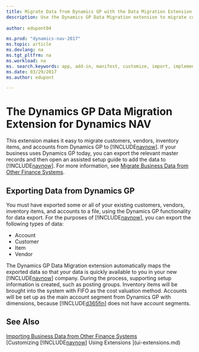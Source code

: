 ```yaml
---
title: Migrate Data from Dynamics GP with the Data Migration Extension | Microsoft Docs
description: Use the Dynamics GP Data Migration extension to migrate customers, vendors, inventory items, and accounts from Dynamics GP to Dynamics NAV .
 
author: edupont04

ms.prod: "dynamics-nav-2017"
ms.topic: article
ms.devlang: na
ms.tgt_pltfrm: na
ms.workload: na
ms. search.keywords: app, add-in, manifest, customize, import, implement
ms.date: 03/29/2017
ms.author: edupont

---
```

# The Dynamics GP Data Migration Extension for Dynamics NAV 
This extension makes it easy to migrate customers, vendors, inventory items, and accounts from Dynamics GP to [!INCLUDE[navnow](includes/navnow_md.md)]. If your business uses Dynamics GP today, you can export the relevant master records and then open an assisted setup guide to add the data to [!INCLUDE[navnow](includes/navnow_md.md)]. For more information, see [Migrate Business Data from Other Finance Systems](upload-data.md).

## Exporting Data from Dynamics GP
You must have exported some or all of your existing customers, vendors, inventory items, and accounts to a file, using the Dynamics GP functionality for data export. For the purposes of [!INCLUDE[navnow](includes/navnow_md.md)], you can export the following types of data:

* Account  
* Customer  
* Item  
* Vendor  

The Dynamics GP Data Migration extension automatically maps the exported data so that your data is quickly available to you in your new [!INCLUDE[navnow](includes/navnow_md.md)] company. During the process, supporting setup information is created, such as posting groups. Inventory items will be brought into the system with FIFO as the cost valuation method. Accounts will be set up as the main account segment from Dynamics GP with dimensions, because [!INCLUDE[d365fin](includes/d365fin_long_md.md)] does not have account segments.

## See Also
[Importing Business Data from Other Finance Systems](upload-data.md)  
[Customizing [!INCLUDE[navnow](includes/navnow_md.md)] Using Extensions ](ui-extensions.md)  
